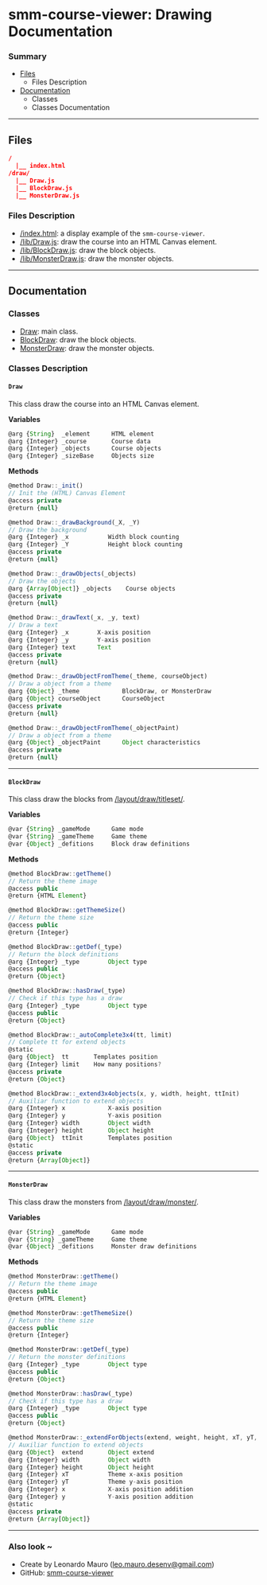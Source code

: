 # smm-course-viewer: Drawing Documentation

### Summary

- [Files](#files)
    - Files Description
- [Documentation](#documentation)
    - Classes
    - Classes Documentation

--- 
## Files

```json
/
  |__ index.html
/draw/
  |__ Draw.js
  |__ BlockDraw.js
  |__ MonsterDraw.js
```

### Files Description

- [/index.html](/index.html): a display example of the `smm-course-viewer`.
- [/lib/Draw.js](/lib/Draw.js): draw the course into an HTML Canvas element.
- [/lib/BlockDraw.js](/lib/BlockDraw.js): draw the block objects.
- [/lib/MonsterDraw.js](/lib/MonsterDraw.js): draw the monster objects.

---
## Documentation

### Classes

- [Draw](#draw): main class.
- [BlockDraw](#blockdraw): draw the block objects.
- [MonsterDraw](#monsterdraw): draw the monster objects.

### Classes Description

#### `Draw`   
This class draw the course into an HTML Canvas element.   

**Variables**
```javascript
@arg {String}  _element      HTML element
@arg {Integer} _course       Course data
@arg {Integer} _objects      Course objects
@arg {Integer} _sizeBase     Objects size
```

**Methods** 
```javascript
@method Draw::_init()
// Init the (HTML) Canvas Element
@access private
@return {null}
```

```javascript
@method Draw::_drawBackground(_X, _Y)
// Draw the background
@arg {Integer} _x           Width block counting
@arg {Integer} _Y           Height block counting
@access private
@return {null}
```

```javascript
@method Draw::_drawObjects(_objects)
// Draw the objects
@arg {Array[Object]} _objects    Course objects
@access private
@return {null}
```

```javascript
@method Draw::_drawText(_x, _y, text)
// Draw a text
@arg {Integer} _x        X-axis position
@arg {Integer} _y        Y-axis position
@arg {Integer} text      Text
@access private
@return {null}
```

```javascript
@method Draw::_drawObjectFromTheme(_theme, courseObject)
// Draw a object from a theme
@arg {Object} _theme            BlockDraw, or MonsterDraw
@arg {Object} courseObject      CourseObject
@access private
@return {null}
```

```javascript
@method Draw::_drawObjectFromTheme(_objectPaint)
// Draw a object from a theme
@arg {Object} _objectPaint      Object characteristics
@access private
@return {null}
```

---
#### `BlockDraw`   
This class draw the blocks from [/layout/draw/titleset/](/layout/draw/titleset/).   

**Variables**
```javascript
@var {String} _gameMode      Game mode
@var {String} _gameTheme     Game theme
@var {Object} _defitions     Block draw definitions
```

**Methods** 
```javascript
@method BlockDraw::getTheme()
// Return the theme image
@access public
@return {HTML Element}
```

```javascript
@method BlockDraw::getThemeSize()
// Return the theme size
@access public
@return {Integer}
```

```javascript
@method BlockDraw::getDef(_type)
// Return the block definitions
@arg {Integer} _type        Object type
@access public
@return {Object}
```

```javascript
@method BlockDraw::hasDraw(_type)
// Check if this type has a draw
@arg {Integer} _type        Object type
@access public
@return {Object}
```

```javascript
@method BlockDraw::_autoComplete3x4(tt, limit)
// Complete tt for extend objects
@static
@arg {Object}  tt       Templates position
@arg {Integer} limit    How many positions?
@access private
@return {Object}
```

```javascript
@method BlockDraw::_extend3x4objects(x, y, width, height, ttInit)
// Auxiliar function to extend objects
@arg {Integer} x            X-axis position
@arg {Integer} y            Y-axis position
@arg {Integer} width        Object width
@arg {Integer} height       Object height
@arg {Object}  ttInit       Templates position
@static
@access private
@return {Array[Object]}
```

---
#### `MonsterDraw`   
This class draw the monsters from [/layout/draw/monster/](/layout/draw/monster).   

**Variables**
```javascript
@var {String} _gameMode      Game mode
@var {String} _gameTheme     Game theme
@var {Object} _defitions     Monster draw definitions
```

**Methods** 
```javascript
@method MonsterDraw::getTheme()
// Return the theme image
@access public
@return {HTML Element}
```

```javascript
@method MonsterDraw::getThemeSize()
// Return the theme size
@access public
@return {Integer}
```

```javascript
@method MonsterDraw::getDef(_type)
// Return the monster definitions
@arg {Integer} _type        Object type
@access public
@return {Object}
```

```javascript
@method MonsterDraw::hasDraw(_type)
// Check if this type has a draw
@arg {Integer} _type        Object type
@access public
@return {Object}
```

```javascript
@method MonsterDraw::_extendForObjects(extend, weight, height, xT, yT, x, y)
// Auxiliar function to extend objects
@arg {Object}  extend       Object extend
@arg {Integer} width        Object width
@arg {Integer} height       Object height
@arg {Integer} xT           Theme x-axis position
@arg {Integer} yT           Theme y-axis position
@arg {Integer} x            X-axis position addition
@arg {Integer} y            Y-axis position addition
@static
@access private
@return {Array[Object]}
```

---
### Also look ~

- Create by Leonardo Mauro (leo.mauro.desenv@gmail.com)
- GitHub: [smm-course-viewer](https://github.com/leomaurodesenv/smm-course-viewer)